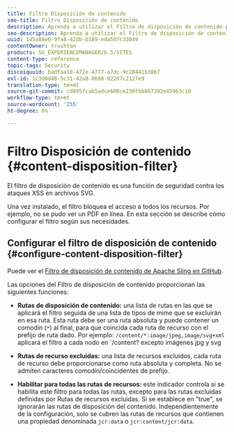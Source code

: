 ```yaml
---
title: Filtro Disposición de contenido
seo-title: Filtro Disposición de contenido
description: Aprenda a utilizar el Filtro de disposición de contenido para evitar ataques XSS.
seo-description: Aprenda a utilizar el Filtro de disposición de contenido para evitar ataques XSS.
uuid: 145a88e0-9fa8-42db-b189-eda507c33049
contentOwner: trushton
products: SG_EXPERIENCEMANAGER/6.5/SITES
content-type: reference
topic-tags: Security
discoiquuid: badfaa18-472e-4777-a7dc-9c28441b38b7
exl-id: 1c3d0d48-5c31-42a8-8698-922d7c2127e9
translation-type: tm+mt
source-git-commit: cd895fcab5adce600ce230fb6867392e45963c16
workflow-type: tm+mt
source-wordcount: '255'
ht-degree: 0%

---
```


# Filtro Disposición de contenido {#content-disposition-filter}

El filtro de disposición de contenido es una función de seguridad contra los ataques XSS en archivos SVG.

Una vez instalado, el filtro bloquea el acceso a todos los recursos. Por ejemplo, no se pudo ver un PDF en línea. En esta sección se describe cómo configurar el filtro según sus necesidades.

## Configurar el filtro de disposición de contenido {#configure-content-disposition-filter}

Puede ver el [Filtro de disposición de contenido de Apache Sling en GitHub](https://github.com/apache/sling-org-apache-sling-security/blob/master/src/main/java/org/apache/sling/security/impl/ContentDispositionFilterConfiguration.java).

Las opciones del Filtro de disposición de contenido proporcionan las siguientes funciones:

* **Rutas de disposición de contenido:** una lista de rutas en las que se aplicará el filtro seguida de una lista de tipos de mime que se excluirán en esa ruta. Esta ruta debe ser una ruta absoluta y puede contener un comodín (`*`) al final, para que coincida cada ruta de recurso con el prefijo de ruta dado. Por ejemplo: `/content/*:image/jpeg,image/svg+xml` aplicará el filtro a cada nodo en `/content? excepto imágenes jpg y svg

* **Rutas de recurso excluidas:** una lista de recursos excluidos, cada ruta de recurso debe proporcionarse como ruta absoluta y completa. No se admiten caracteres comodín/coincidentes de prefijo.

* **Habilitar para todas las rutas de recursos:**  este indicador controla si se habilita este filtro para todas las rutas, excepto para las rutas excluidas definidas por Rutas de recursos excluidas. Si se establece en &quot;true&quot;, se ignorarán las rutas de disposición del contenido. Independientemente de la configuración, solo se cubren las rutas de recursos que contienen una propiedad denominada `jcr:data` o `jcr:content/jcr:data`.
